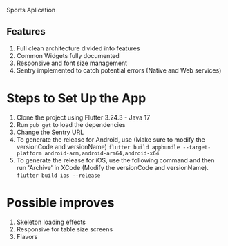 Sports Aplication

## Features

<ol>
  <li>Full clean architecture divided into features</li>
  <li>Common Widgets fully documented</li>
  <li>Responsive and font size management</li>
  <li>Sentry implemented to catch potential errors (Native and Web services)</li>
</ol>

# Steps to Set Up the App
1. Clone the project using Flutter 3.24.3 - Java 17
2. Run ```pub get``` to load the dependencies
3. Change the Sentry URL
4. To generate the release for Android, use (Make sure to modify the versionCode and versionName)
```flutter build appbundle --target-platform android-arm,android-arm64,android-x64```
5. To generate the release for iOS, use the following command and then run 'Archive' in XCode (Modify the versionCode and versionName).
```flutter build ios --release```
# Possible improves
1. Skeleton loading effects
2. Responsive for table size screens
3. Flavors

